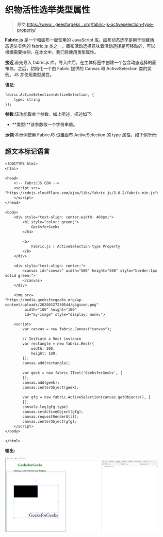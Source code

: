 # 织物活性选举类型属性

> 原文:[https://www . geesforgeks . org/fabric-js-activeselection-type-property/](https://www.geeksforgeeks.org/fabric-js-activeselection-type-property/)

**Fabric.js** 是一个和画布一起使用的 JavaScript 库。画布动态选举是用于创建动态选举实例的 fabric.js 类之一。画布活动选择意味着活动选择是可移动的，可以根据需要拉伸。在本文中，我们将使用类型属性。

**接近**:首先导入 fabric.js 库。导入库后，在主体标签中创建一个包含动态选择的画布块。之后，初始化一个由 Fabric 提供的 Canvas 和 ActiveSelection 类的实例。JS 并使用类型属性。

**语法**:

```
fabric.ActiveSelection(ActiveSelection, {
    type: string
});
```

**参数**:该功能取单个参数，如上所述，描述如下:

*   **类型:**该参数取一个字符串值。

**示例**:本示例使用 FabricJS 设置画布 ActiveSelection 的 type 属性，如下例所示:

## 超文本标记语言

```
<!DOCTYPE html>
<html>

<head>
    <!-- FabricJS CDN -->
    <script src=
"https://cdnjs.cloudflare.com/ajax/libs/fabric.js/3.6.2/fabric.min.js">
    </script>
</head>

<body>
    <div style="text-align: center;width: 400px;">
        <h1 style="color: green;">
            GeeksforGeeks
        </h1>

        <b>
            Fabric.js | ActiveSelection type Property
        </b>
    </div>

    <div style="text-align: center;">
        <canvas id="canvas" width="500" height="500" style="border:1px solid green;">
        </canvas>
    </div>

    <img src=
"https://media.geeksforgeeks.org/wp-content/uploads/20200327230544/g4gicon.png"             
         width="100" height="100"
         id="my-image" style="display: none;">

    <script>
        var canvas = new fabric.Canvas("canvas");

        // Initiate a Rect instance  
        var rectangle = new fabric.Rect({
            width: 200,
            height: 100,
        });
        canvas.add(rectangle);

        var geek = new fabric.IText('GeeksforGeeks', {
        });
        canvas.add(geek);
        canvas.centerObject(geek);

        var gfg = new fabric.ActiveSelection(canvas.getObjects(), {
        });
        console.log(gfg.type)
        canvas.setActiveObject(gfg);
        canvas.requestRenderAll();
        canvas.centerObject(gfg);
    </script>
</body>

</html>
```

**输出:**

![](img/235ddb23e1c13ff7ea14ad9bddb82ede.png)